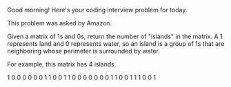 Good morning! Here's your coding interview problem for today.This problem was asked by Amazon.Given a matrix of 1s and 0s, return the number of "islands" in the matrix. A 1represents land and 0 represents water, so an island is a group of 1s that areneighboring whose perimeter is surrounded by water.For example, this matrix has 4 islands.1 0 0 0 00 0 1 1 00 1 1 0 00 0 0 0 01 1 0 0 11 1 0 0 1